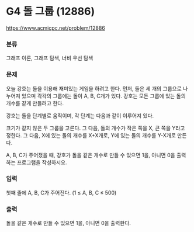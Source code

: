 # G4 돌 그룹 (12886)

https://www.acmicpc.net/problem/12886

### 분류

그래프 이론, 그래프 탐색, 너비 우선 탐색

### 문제

오늘 강호는 돌을 이용해 재미있는 게임을 하려고 한다. 먼저, 돌은 세 개의 그룹으로 나누어져 있으며 각각의 그룹에는 돌이 A, B, C개가 있다. 강호는 모든 그룹에 있는 돌의 개수를 같게 만들려고 한다.

강호는 돌을 단계별로 움직이며, 각 단계는 다음과 같이 이루어져 있다.

크기가 같지 않은 두 그룹을 고른다. 그 다음, 돌의 개수가 작은 쪽을 X, 큰 쪽을 Y라고 정한다. 그 다음, X에 있는 돌의 개수를 X+X개로, Y에 있는 돌의 개수를 Y-X개로 만든다.

A, B, C가 주어졌을 때, 강호가 돌을 같은 개수로 만들 수 있으면 1을, 아니면 0을 출력하는 프로그램을 작성하시오.

### 입력 

첫째 줄에 A, B, C가 주어진다. (1 ≤ A, B, C ≤ 500)

### 출력 

돌을 같은 개수로 만들 수 있으면 1을, 아니면 0을 출력한다.